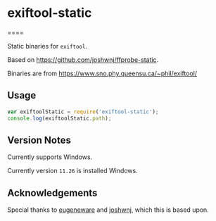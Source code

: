 # exiftool-static
====

Static binaries for `exiftool`.

Based on <https://github.com/joshwnj/ffprobe-static>.

Binaries are from <https://www.sno.phy.queensu.ca/~phil/exiftool/>

Usage
----

```js
var exiftoolStatic = require('exiftool-static');
console.log(exiftoolStatic.path);
```

Version Notes
----

Currently supports Windows.

Currently version `11.26` is installed Windows.


Acknowledgements
----

Special thanks to [eugeneware](https://github.com/eugeneware) and [joshwnj](https://github.com/joshwnj), which this is based upon.